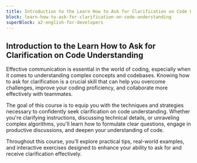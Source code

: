```yaml
---
title: Introduction to the Learn How to Ask for Clarification on Code Understanding
block: learn-how-to-ask-for-clarification-on-code-understanding
superBlock: a2-english-for-developers
---
```


## Introduction to the Learn How to Ask for Clarification on Code Understanding

Effective communication is essential in the world of coding, especially when it comes to understanding complex concepts and codebases. Knowing how to ask for clarification is a crucial skill that can help you overcome challenges, improve your coding proficiency, and collaborate more effectively with teammates.

The goal of this course is to equip you with the techniques and strategies necessary to confidently seek clarification on code understanding. Whether you're clarifying instructions, discussing technical details, or unraveling complex algorithms, you'll learn how to formulate clear questions, engage in productive discussions, and deepen your understanding of code.

Throughout this course, you’ll explore practical tips, real-world examples, and interactive exercises designed to enhance your ability to ask for and receive clarification effectively.
